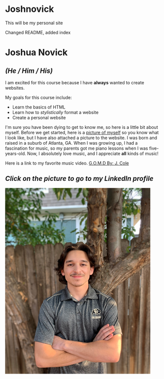 # Joshnovick

This will be my personal site

Changed README, added index

<!DOCTYPE html>
<html>
    <head>
        <meta charset="utf-8">
    </head>
    <body>
        <h1>Joshua Novick</h1>
        <h2><em>(He / Him / His)</em></h2>
        <p>I am excited for this course because I have <strong>always</strong> wanted to create websites.</p>
        My goals for this course include:
        <ul>
        <li>Learn the basics of HTML</li>
        <li>Learn how to <em>stylistically</em> format a website</li>
        <li>Create a personal website</li>
        </ul>
        <p>I'm sure you have been dying to get to know me, so here is a little bit about myself. 
           Before we get started, here is a <a href="/img/josh.jpg" target="_blank">picture of myself</a> so you know what I look like, but I have also attached a picture to the website.
           I was born and raised in a suburb of Atlanta, GA. 
           When I was growing up, I had a fascination for music, so my parents got me piano lessons when I was five-years-old.
           Now, I absolutely love music, and I appreciate <strong>all</strong> kinds of music!
        </p>
        <p>Here is a link to my favorite music video. <a href="https://www.youtube.com/watch?v=vHU6ZRQJ50Q" target="_blank">G.O.M.D By: J. Cole</a></p>
        <h2><em>Click on the picture to go to my LinkedIn profile</em></h2>
        <p><a href="https://www.linkedin.com/in/joshua-novick-92b9a7211/" target="_blank"><img src="./img/josh.jpg" width="470" height="600">
        </a><p>
    </body>
</html>